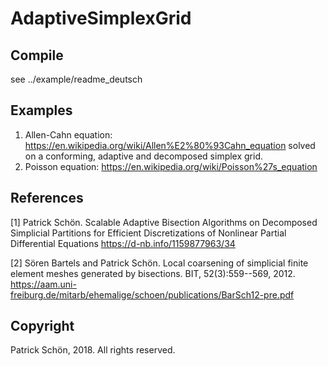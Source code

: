 # AdaptiveSimplexGrid

## Compile
see ../example/readme_deutsch

## Examples
1) Allen-Cahn equation: https://en.wikipedia.org/wiki/Allen%E2%80%93Cahn_equation 
solved on a conforming, adaptive and decomposed simplex grid.
2) Poisson equation: https://en.wikipedia.org/wiki/Poisson%27s_equation

## References
[1] Patrick Schön. Scalable Adaptive Bisection Algorithms on Decomposed Simplicial Partitions for Efficient Discretizations of Nonlinear Partial Differential Equations
https://d-nb.info/1159877963/34

[2] Sören Bartels and Patrick Schön. Local coarsening of simplicial finite element meshes generated by bisections. BIT, 52(3):559--569, 2012.
https://aam.uni-freiburg.de/mitarb/ehemalige/schoen/publications/BarSch12-pre.pdf

## Copyright
Patrick Schön, 2018. All rights reserved.

